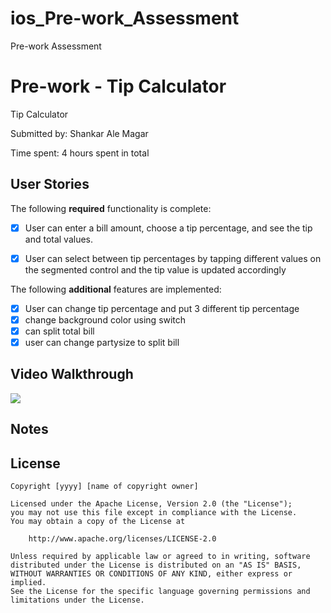 # ios_Pre-work_Assessment
Pre-work Assessment
# Pre-work - Tip Calculator

Tip Calculator

Submitted by: Shankar Ale Magar

Time spent: 4 hours spent in total

## User Stories

The following **required** functionality is complete:

* [x] User can enter a bill amount, choose a tip percentage, and see the tip and total values.
* [x] User can select between tip percentages by tapping different values on the segmented control and the tip value is updated accordingly


The following **additional** features are implemented:

- [x] User can change tip percentage and put 3 different tip percentage
- [x] change background color using switch
- [x] can split total bill
- [x] user can change partysize to split bill

## Video Walkthrough

![](https://i.imgur.com/peKZ0OC.gif)

## Notes



## License

    Copyright [yyyy] [name of copyright owner]

    Licensed under the Apache License, Version 2.0 (the "License");
    you may not use this file except in compliance with the License.
    You may obtain a copy of the License at

        http://www.apache.org/licenses/LICENSE-2.0

    Unless required by applicable law or agreed to in writing, software
    distributed under the License is distributed on an "AS IS" BASIS,
    WITHOUT WARRANTIES OR CONDITIONS OF ANY KIND, either express or implied.
    See the License for the specific language governing permissions and
    limitations under the License.
